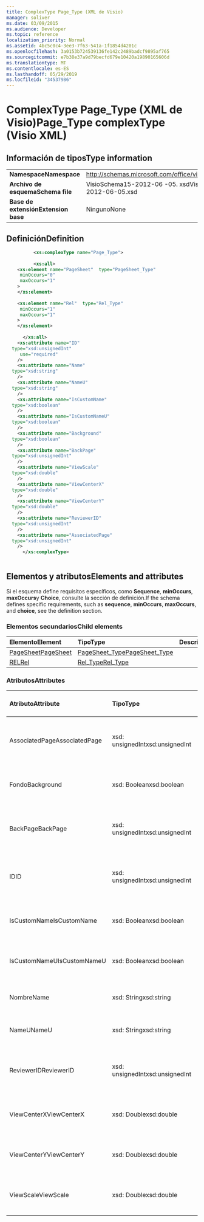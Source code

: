 ```yaml
---
title: ComplexType Page_Type (XML de Visio)
manager: soliver
ms.date: 03/09/2015
ms.audience: Developer
ms.topic: reference
localization_priority: Normal
ms.assetid: 4bc5c0c4-3ee3-7f63-541a-1f1854d4201c
ms.openlocfilehash: 3a0153b724539136fe142c2489badcf9895af765
ms.sourcegitcommit: e7b38e37a9d79becfd679e10420a19890165606d
ms.translationtype: MT
ms.contentlocale: es-ES
ms.lasthandoff: 05/29/2019
ms.locfileid: "34537986"
---
```

# <a name="pagetype-complextype-visio-xml"></a><span data-ttu-id="8d3f0-102">ComplexType Page_Type (XML de Visio)</span><span class="sxs-lookup"><span data-stu-id="8d3f0-102">Page_Type complexType (Visio XML)</span></span>

## <a name="type-information"></a><span data-ttu-id="8d3f0-103">Información de tipos</span><span class="sxs-lookup"><span data-stu-id="8d3f0-103">Type information</span></span>

|||
|:-----|:-----|
|<span data-ttu-id="8d3f0-104">**Namespace**</span><span class="sxs-lookup"><span data-stu-id="8d3f0-104">**Namespace**</span></span> <br/> |http://schemas.microsoft.com/office/visio/2011/1/core  <br/> |
|<span data-ttu-id="8d3f0-105">**Archivo de esquema**</span><span class="sxs-lookup"><span data-stu-id="8d3f0-105">**Schema file**</span></span> <br/> |<span data-ttu-id="8d3f0-106">VisioSchema15-2012-06 -05. xsd</span><span class="sxs-lookup"><span data-stu-id="8d3f0-106">VisioSchema15-2012-06-05.xsd</span></span>  <br/> |
|<span data-ttu-id="8d3f0-107">**Base de extensión**</span><span class="sxs-lookup"><span data-stu-id="8d3f0-107">**Extension base**</span></span> <br/> |<span data-ttu-id="8d3f0-108">Ninguno</span><span class="sxs-lookup"><span data-stu-id="8d3f0-108">None</span></span>  <br/> |
   
## <a name="definition"></a><span data-ttu-id="8d3f0-109">Definición</span><span class="sxs-lookup"><span data-stu-id="8d3f0-109">Definition</span></span>

```XML
          <xs:complexType name="Page_Type">
          
          <xs:all>
    <xs:element name="PageSheet"  type="PageSheet_Type"
     minOccurs="0"
     maxOccurs="1"
    >
    </xs:element>
    
    <xs:element name="Rel"  type="Rel_Type"
     minOccurs="1"
     maxOccurs="1"
    >
    </xs:element>
    
      </xs:all>
    <xs:attribute name="ID"
  type="xsd:unsignedInt"
     use="required"
    />
    <xs:attribute name="Name"
  type="xsd:string"
    />
    <xs:attribute name="NameU"
  type="xsd:string"
    />
    <xs:attribute name="IsCustomName"
  type="xsd:boolean"
    />
    <xs:attribute name="IsCustomNameU"
  type="xsd:boolean"
    />
    <xs:attribute name="Background"
  type="xsd:boolean"
    />
    <xs:attribute name="BackPage"
  type="xsd:unsignedInt"
    />
    <xs:attribute name="ViewScale"
  type="xsd:double"
    />
    <xs:attribute name="ViewCenterX"
  type="xsd:double"
    />
    <xs:attribute name="ViewCenterY"
  type="xsd:double"
    />
    <xs:attribute name="ReviewerID"
  type="xsd:unsignedInt"
    />
    <xs:attribute name="AssociatedPage"
  type="xsd:unsignedInt"
    />
      </xs:complexType>
      
```

## <a name="elements-and-attributes"></a><span data-ttu-id="8d3f0-110">Elementos y atributos</span><span class="sxs-lookup"><span data-stu-id="8d3f0-110">Elements and attributes</span></span>

<span data-ttu-id="8d3f0-111">Si el esquema define requisitos específicos, como **Sequence**, **minOccurs**, **maxOccurs**y **Choice**, consulte la sección de definición.</span><span class="sxs-lookup"><span data-stu-id="8d3f0-111">If the schema defines specific requirements, such as **sequence**, **minOccurs**, **maxOccurs**, and **choice**, see the definition section.</span></span> 
  
### <a name="child-elements"></a><span data-ttu-id="8d3f0-112">Elementos secundarios</span><span class="sxs-lookup"><span data-stu-id="8d3f0-112">Child elements</span></span>

|<span data-ttu-id="8d3f0-113">**Elemento**</span><span class="sxs-lookup"><span data-stu-id="8d3f0-113">**Element**</span></span>|<span data-ttu-id="8d3f0-114">**Tipo**</span><span class="sxs-lookup"><span data-stu-id="8d3f0-114">**Type**</span></span>|<span data-ttu-id="8d3f0-115">**Descripción**</span><span class="sxs-lookup"><span data-stu-id="8d3f0-115">**Description**</span></span>|
|:-----|:-----|:-----|
|[<span data-ttu-id="8d3f0-116">PageSheet</span><span class="sxs-lookup"><span data-stu-id="8d3f0-116">PageSheet</span></span>](pagesheet-element-page_type-complextypevisio-xml.md) <br/> |[<span data-ttu-id="8d3f0-117">PageSheet_Type</span><span class="sxs-lookup"><span data-stu-id="8d3f0-117">PageSheet_Type</span></span>](pagesheet_type-complextypevisio-xml.md) <br/> ||
|[<span data-ttu-id="8d3f0-118">REL</span><span class="sxs-lookup"><span data-stu-id="8d3f0-118">Rel</span></span>](rel-element-page_type-complextypevisio-xml.md) <br/> |[<span data-ttu-id="8d3f0-119">Rel_Type</span><span class="sxs-lookup"><span data-stu-id="8d3f0-119">Rel_Type</span></span>](rel_type-complextypevisio-xml.md) <br/> ||
   
### <a name="attributes"></a><span data-ttu-id="8d3f0-120">Atributos</span><span class="sxs-lookup"><span data-stu-id="8d3f0-120">Attributes</span></span>

|<span data-ttu-id="8d3f0-121">**Atributo**</span><span class="sxs-lookup"><span data-stu-id="8d3f0-121">**Attribute**</span></span>|<span data-ttu-id="8d3f0-122">**Tipo**</span><span class="sxs-lookup"><span data-stu-id="8d3f0-122">**Type**</span></span>|<span data-ttu-id="8d3f0-123">**Obligatorio**</span><span class="sxs-lookup"><span data-stu-id="8d3f0-123">**Required**</span></span>|<span data-ttu-id="8d3f0-124">**Descripción**</span><span class="sxs-lookup"><span data-stu-id="8d3f0-124">**Description**</span></span>|<span data-ttu-id="8d3f0-125">**Posibles valores**</span><span class="sxs-lookup"><span data-stu-id="8d3f0-125">**Possible values**</span></span>|
|:-----|:-----|:-----|:-----|:-----|
|<span data-ttu-id="8d3f0-126">AssociatedPage</span><span class="sxs-lookup"><span data-stu-id="8d3f0-126">AssociatedPage</span></span>  <br/> |<span data-ttu-id="8d3f0-127">xsd: unsignedInt</span><span class="sxs-lookup"><span data-stu-id="8d3f0-127">xsd:unsignedInt</span></span>  <br/> |<span data-ttu-id="8d3f0-128">opcional</span><span class="sxs-lookup"><span data-stu-id="8d3f0-128">optional</span></span>  <br/> ||<span data-ttu-id="8d3f0-129">Valores del tipo xsd: unsignedInt.</span><span class="sxs-lookup"><span data-stu-id="8d3f0-129">Values of the xsd:unsignedInt type.</span></span>  <br/> |
|<span data-ttu-id="8d3f0-130">Fondo</span><span class="sxs-lookup"><span data-stu-id="8d3f0-130">Background</span></span>  <br/> |<span data-ttu-id="8d3f0-131">xsd: Boolean</span><span class="sxs-lookup"><span data-stu-id="8d3f0-131">xsd:boolean</span></span>  <br/> |<span data-ttu-id="8d3f0-132">opcional</span><span class="sxs-lookup"><span data-stu-id="8d3f0-132">optional</span></span>  <br/> ||<span data-ttu-id="8d3f0-133">Valores del tipo xsd: Boolean.</span><span class="sxs-lookup"><span data-stu-id="8d3f0-133">Values of the xsd:boolean type.</span></span>  <br/> |
|<span data-ttu-id="8d3f0-134">BackPage</span><span class="sxs-lookup"><span data-stu-id="8d3f0-134">BackPage</span></span>  <br/> |<span data-ttu-id="8d3f0-135">xsd: unsignedInt</span><span class="sxs-lookup"><span data-stu-id="8d3f0-135">xsd:unsignedInt</span></span>  <br/> |<span data-ttu-id="8d3f0-136">opcional</span><span class="sxs-lookup"><span data-stu-id="8d3f0-136">optional</span></span>  <br/> ||<span data-ttu-id="8d3f0-137">Valores del tipo xsd: unsignedInt.</span><span class="sxs-lookup"><span data-stu-id="8d3f0-137">Values of the xsd:unsignedInt type.</span></span>  <br/> |
|<span data-ttu-id="8d3f0-138">ID</span><span class="sxs-lookup"><span data-stu-id="8d3f0-138">ID</span></span>  <br/> |<span data-ttu-id="8d3f0-139">xsd: unsignedInt</span><span class="sxs-lookup"><span data-stu-id="8d3f0-139">xsd:unsignedInt</span></span>  <br/> |<span data-ttu-id="8d3f0-140">necesario</span><span class="sxs-lookup"><span data-stu-id="8d3f0-140">required</span></span>  <br/> ||<span data-ttu-id="8d3f0-141">Valores del tipo xsd: unsignedInt.</span><span class="sxs-lookup"><span data-stu-id="8d3f0-141">Values of the xsd:unsignedInt type.</span></span>  <br/> |
|<span data-ttu-id="8d3f0-142">IsCustomName</span><span class="sxs-lookup"><span data-stu-id="8d3f0-142">IsCustomName</span></span>  <br/> |<span data-ttu-id="8d3f0-143">xsd: Boolean</span><span class="sxs-lookup"><span data-stu-id="8d3f0-143">xsd:boolean</span></span>  <br/> |<span data-ttu-id="8d3f0-144">opcional</span><span class="sxs-lookup"><span data-stu-id="8d3f0-144">optional</span></span>  <br/> ||<span data-ttu-id="8d3f0-145">Valores del tipo xsd: Boolean.</span><span class="sxs-lookup"><span data-stu-id="8d3f0-145">Values of the xsd:boolean type.</span></span>  <br/> |
|<span data-ttu-id="8d3f0-146">IsCustomNameU</span><span class="sxs-lookup"><span data-stu-id="8d3f0-146">IsCustomNameU</span></span>  <br/> |<span data-ttu-id="8d3f0-147">xsd: Boolean</span><span class="sxs-lookup"><span data-stu-id="8d3f0-147">xsd:boolean</span></span>  <br/> |<span data-ttu-id="8d3f0-148">opcional</span><span class="sxs-lookup"><span data-stu-id="8d3f0-148">optional</span></span>  <br/> ||<span data-ttu-id="8d3f0-149">Valores del tipo xsd: Boolean.</span><span class="sxs-lookup"><span data-stu-id="8d3f0-149">Values of the xsd:boolean type.</span></span>  <br/> |
|<span data-ttu-id="8d3f0-150">Nombre</span><span class="sxs-lookup"><span data-stu-id="8d3f0-150">Name</span></span>  <br/> |<span data-ttu-id="8d3f0-151">xsd: String</span><span class="sxs-lookup"><span data-stu-id="8d3f0-151">xsd:string</span></span>  <br/> |<span data-ttu-id="8d3f0-152">opcional</span><span class="sxs-lookup"><span data-stu-id="8d3f0-152">optional</span></span>  <br/> ||<span data-ttu-id="8d3f0-153">Valores del tipo xsd: String.</span><span class="sxs-lookup"><span data-stu-id="8d3f0-153">Values of the xsd:string type.</span></span>  <br/> |
|<span data-ttu-id="8d3f0-154">NameU</span><span class="sxs-lookup"><span data-stu-id="8d3f0-154">NameU</span></span>  <br/> |<span data-ttu-id="8d3f0-155">xsd: String</span><span class="sxs-lookup"><span data-stu-id="8d3f0-155">xsd:string</span></span>  <br/> |<span data-ttu-id="8d3f0-156">opcional</span><span class="sxs-lookup"><span data-stu-id="8d3f0-156">optional</span></span>  <br/> ||<span data-ttu-id="8d3f0-157">Valores del tipo xsd: String.</span><span class="sxs-lookup"><span data-stu-id="8d3f0-157">Values of the xsd:string type.</span></span>  <br/> |
|<span data-ttu-id="8d3f0-158">ReviewerID</span><span class="sxs-lookup"><span data-stu-id="8d3f0-158">ReviewerID</span></span>  <br/> |<span data-ttu-id="8d3f0-159">xsd: unsignedInt</span><span class="sxs-lookup"><span data-stu-id="8d3f0-159">xsd:unsignedInt</span></span>  <br/> |<span data-ttu-id="8d3f0-160">opcional</span><span class="sxs-lookup"><span data-stu-id="8d3f0-160">optional</span></span>  <br/> ||<span data-ttu-id="8d3f0-161">Valores del tipo xsd: unsignedInt.</span><span class="sxs-lookup"><span data-stu-id="8d3f0-161">Values of the xsd:unsignedInt type.</span></span>  <br/> |
|<span data-ttu-id="8d3f0-162">ViewCenterX</span><span class="sxs-lookup"><span data-stu-id="8d3f0-162">ViewCenterX</span></span>  <br/> |<span data-ttu-id="8d3f0-163">xsd: Double</span><span class="sxs-lookup"><span data-stu-id="8d3f0-163">xsd:double</span></span>  <br/> |<span data-ttu-id="8d3f0-164">opcional</span><span class="sxs-lookup"><span data-stu-id="8d3f0-164">optional</span></span>  <br/> ||<span data-ttu-id="8d3f0-165">Valores del tipo xsd: Double.</span><span class="sxs-lookup"><span data-stu-id="8d3f0-165">Values of the xsd:double type.</span></span>  <br/> |
|<span data-ttu-id="8d3f0-166">ViewCenterY</span><span class="sxs-lookup"><span data-stu-id="8d3f0-166">ViewCenterY</span></span>  <br/> |<span data-ttu-id="8d3f0-167">xsd: Double</span><span class="sxs-lookup"><span data-stu-id="8d3f0-167">xsd:double</span></span>  <br/> |<span data-ttu-id="8d3f0-168">opcional</span><span class="sxs-lookup"><span data-stu-id="8d3f0-168">optional</span></span>  <br/> ||<span data-ttu-id="8d3f0-169">Valores del tipo xsd: Double.</span><span class="sxs-lookup"><span data-stu-id="8d3f0-169">Values of the xsd:double type.</span></span>  <br/> |
|<span data-ttu-id="8d3f0-170">ViewScale</span><span class="sxs-lookup"><span data-stu-id="8d3f0-170">ViewScale</span></span>  <br/> |<span data-ttu-id="8d3f0-171">xsd: Double</span><span class="sxs-lookup"><span data-stu-id="8d3f0-171">xsd:double</span></span>  <br/> |<span data-ttu-id="8d3f0-172">opcional</span><span class="sxs-lookup"><span data-stu-id="8d3f0-172">optional</span></span>  <br/> ||<span data-ttu-id="8d3f0-173">Valores del tipo xsd: Double.</span><span class="sxs-lookup"><span data-stu-id="8d3f0-173">Values of the xsd:double type.</span></span>  <br/> |
   

